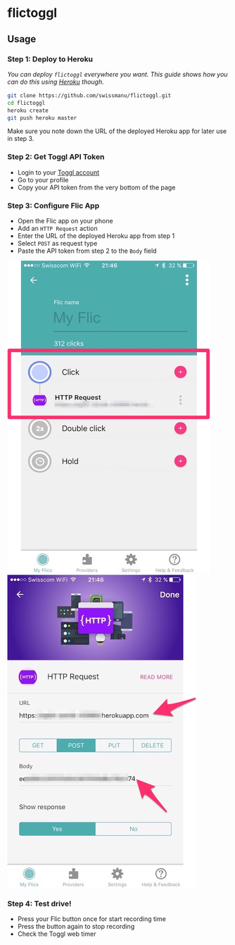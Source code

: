 # flictoggl

## Usage
### Step 1: Deploy to Heroku
*You can deploy `flictoggl` everywhere you want. This guide shows how you can do this using [Heroku](https://heroku.com) though.*

```bash
git clone https://github.com/swissmanu/flictoggl.git
cd flictoggl
heroku create
git push heroku master
```

Make sure you note down the URL of the deployed Heroku app for later use in step 3.

### Step 2: Get Toggl API Token
* Login to your [Toggl account](https://www.toggl.com/app/profile)
* Go to your profile
* Copy your API token from the very bottom of the page

### Step 3: Configure Flic App
* Open the Flic app on your phone
* Add an `HTTP Request` action
* Enter the URL of the deployed Heroku app from step 1
* Select `POST` as request type
* Paste the API token from step 2 to the `Body` field

![Button](screenshots/config-1.jpg)
![Action](screenshots/config-2.jpg)

### Step 4: Test drive!
* Press your Flic button once for start recording time
* Press the button again to stop recording
* Check the Toggl web timer
